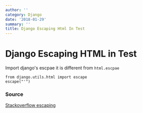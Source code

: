 ```yaml
---
author: ''
category: Django
date: '2018-01-29'
summary: ''
title: Django Escaping Html In Test
---
```

# Django Escaping HTML in Test

Import django's escpae it is different from `html.escpae`

    from django.utils.html import escape
    escape("'")

### Source

[Stackoverflow escaping](https://stackoverflow.com/questions/1946281/in-django-how-do-i-get-escaped-html-in-httpresponse)
